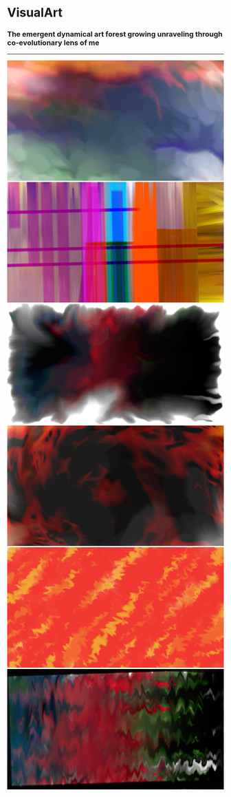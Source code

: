 # VisualArt
### The emergent dynamical art forest growing unraveling through co-evolutionary lens of me

<hr>

<img src="./wreckoffitzgerald.png" />

<img src="./fragments.png" />

<img src="./butterfly.png" />

<img src="./tornado.png" />

<img src="./fire.png" />

<img src="./wavy.png" />
